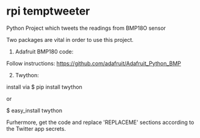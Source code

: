 # rpi temptweeter
Python Project which tweets the readings from BMP18O sensor


Two packages are vital in order to use this project. 

1. Adafruit BMP180 code:

Follow instructions:
https://github.com/adafruit/Adafruit_Python_BMP

2. Twython:

install via 
$ pip install twython 

or 

$ easy_install twython

Furhermore, get the code and replace 'REPLACEME' sections according to the Twitter app secrets.
